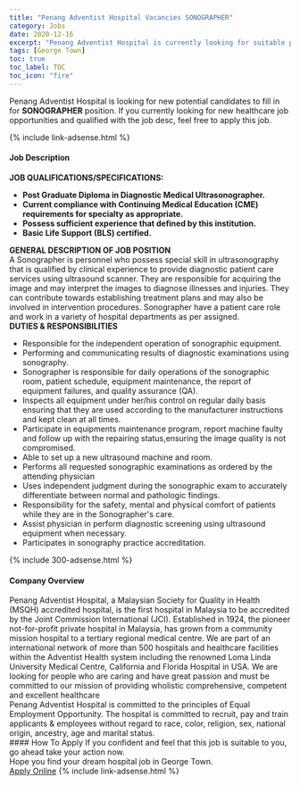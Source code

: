 ```yaml
---
title: "Penang Adventist Hospital Vacancies SONOGRAPHER" 
category: Jobs 
date: 2020-12-16 
excerpt: "Penang Adventist Hospital is currently looking for suitable person to fill in the SONOGRAPHER which positioned at George Town" 
tags: [George Town] 
toc: true 
toc_label: TOC 
toc_icon: "fire" 
--- 
```


<p>Penang Adventist Hospital is looking for new potential candidates to fill in for <b>SONOGRAPHER</b> position. If you currently looking for new healthcare job opportunities and qualified with the job desc, feel free to apply this job.
</p>{% include link-adsense.html %} 
<div><div><div><h4>Job Description</h4></div></div><div><div><span><div><div><strong>JOB QUALIFICATIONS/SPECIFICATIONS:</strong></div><ul><li><strong>Post Graduate Diploma in Diagnostic Medical Ultrasonographer.</strong></li><li><strong>Current compliance with Continuing Medical Education (CME) requirements for specialty as appropriate.</strong></li><li><strong>Possess sufficient experience that defined by this institution.</strong></li><li><strong>Basic Life Support (BLS) certified.</strong></li></ul><div><strong>GENERAL DESCRIPTION OF JOB POSITION</strong></div><div>A Sonographer is personnel who possess special skill in ultrasonography that is qualified by clinical experience to provide diagnostic patient care services using ultrasound scanner. They are responsible for acquiring the image and may interpret the images to diagnose illnesses and injuries. They can contribute towards establishing treatment plans and may also be involved in intervention procedures. Sonographer have a patient care role and work in a variety of hospital departments as per assigned.</div><div><div><strong>DUTIES &amp; RESPONSIBILITIES</strong></div><ul><li>Responsible for the independent operation of sonographic equipment.</li><li>Performing and communicating results of diagnostic examinations using sonography.</li><li>Sonographer is responsible for daily operations of the sonographic room, patient schedule, equipment maintenance, the report of equipment failures, and quality assurance (QA).</li><li>Inspects all equipment under her/his control on regular daily basis ensuring that they are used according to the&#160;manufacturer instructions and kept clean at all times.</li><li>Participate in equipments maintenance program, report machine faulty and follow up with the repairing status,ensuring the image quality is not compromised.</li><li>Able to set up a new ultrasound machine and room.</li><li>Performs all requested sonographic examinations as ordered by the attending physician</li><li>Uses independent judgment during the sonographic exam to accurately differentiate between normal and pathologic findings.</li><li>Responsibility for the safety, mental and physical comfort of patients while they are in the Sonographer's care.</li><li>Assist physician in perform diagnostic screening using ultrasound equipment when necessary.</li><li>Participates in sonography practice accreditation.&#160; &#160;</li></ul></div></div></span></div></div></div> 
{% include 300-adsense.html %} 
<div><div><div><h4>Company Overview</h4></div></div><div><div><span><div><div>
	Penang Adventist Hospital, a Malaysian Society for Quality in Health (MSQH) accredited hospital, is the first hospital in Malaysia to be accredited by the Joint Commission International (JCI). Established in 1924, the pioneer not-for-profit private hospital in Malaysia, has grown from a community mission hospital to a tertiary regional medical centre. We are part of an international network of more than 500 hospitals and healthcare facilities within the Adventist Health system including the renowned Loma Linda University Medical Centre, California and Florida Hospital in USA. We are looking for people who are caring and have great passion and must be committed to our mission of providing wholistic comprehensive, competent and excellent healthcare</div>
<div>
	Penang Adventist Hospital is committed to the principles of Equal Employment Opportunity. The hospital is committed to recruit, pay and train applicants &amp; employees without regard to race, color, religion, sex, national origin, ancestry, age and marital status.&#160; &#160; &#160; &#160; &#160; &#160;</div></div></span></div></div></div> 
#### How To Apply 
If you confident and feel that this job is suitable to you, go ahead take your action now. <br/> 
Hope you find your dream hospital job in George Town. <br/> 
<a href="https://www.jobstreet.com.my/en/job/sonographer-4433693?jobId=jobstreet-my-job-4433693&sectionRank=23&token=0~b8ed6501-0983-471c-bed7-364adb192ce5&fr=SRP%20View%20In%20New%20Ta" class="btn btn--warning" target="_blank" rel="nofollow noopenner">Apply Online</a> 
{% include link-adsense.html %} 